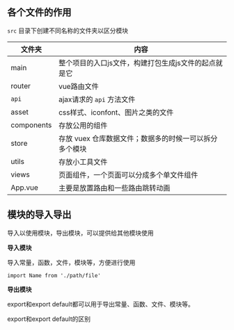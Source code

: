 ## 各个文件的作用

`src` 目录下创建不同名称的文件夹以区分模块

| 文件夹     | 内容                                                   |
| ---------- | ------------------------------------------------------ |
| main       | 整个项目的入口js文件，构建打包生成js文件的起点就是它   |
| router     | vue路由文件                                            |
| `api`      | ajax请求的 `api` 方法文件                              |
| asset      | css样式、iconfont、图片之类的文件                      |
| components | 存放公用的组件                                         |
| store      | 存放 vuex 仓库数据文件；数据多的时候一可以拆分多个模块 |
| utils      | 存放小工具文件                                         |
| views      | 页面组件，一个页面可以分成多个单文件组件               |
| App.vue    | 主要是放置路由和一些路由跳转动画                       |

## 模块的导入导出

导入以使用模块，导出模块，可以提供给其他模块使用

**导入模块**

导入常量，函数，文件，模块等，方便进行使用

`import Name from './path/file'`

**导出模块**

export和export default都可以用于导出常量、函数、文件、模块等。


export和export default的区别

